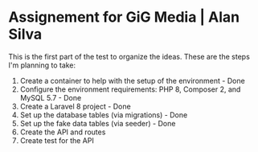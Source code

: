 # Assignement for GiG Media | Alan Silva

This is the first part of the test to organize the ideas. These are the steps I'm planning to take:
1. Create a container to help with the setup of the environment - Done
1. Configure the environment requirements: PHP 8, Composer 2, and MySQL 5.7 - Done
1. Create a Laravel 8 project - Done
1. Set up the database tables (via migrations) - Done
1. Set up the fake data tables (via seeder) - Done
1. Create the API and routes
1. Create test for the API